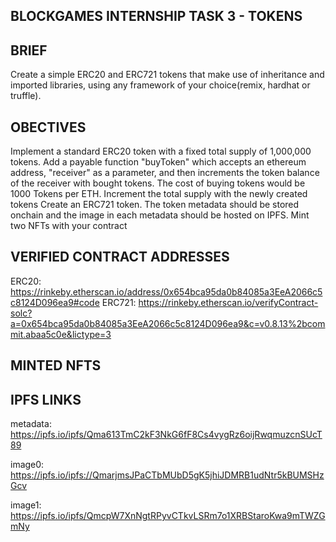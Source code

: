## BLOCKGAMES INTERNSHIP TASK 3 - TOKENS

## BRIEF
Create a simple ERC20 and ERC721 tokens that make use of inheritance and imported libraries, using any framework of your choice(remix, hardhat or truffle).

## OBECTIVES
Implement a standard ERC20 token with a fixed total supply of 1,000,000 tokens.
Add a payable function "buyToken" which accepts an ethereum address, "receiver" as a parameter, and then increments the token balance of the receiver with bought tokens.
The cost of buying tokens would be 1000 Tokens per ETH.
Increment the total supply with the newly created tokens
Create an ERC721 token.
The token metadata should be stored onchain and the image in each metadata should be hosted on IPFS.
Mint two NFTs with your contract

## VERIFIED CONTRACT ADDRESSES
ERC20: https://rinkeby.etherscan.io/address/0x654bca95da0b84085a3EeA2066c5c8124D096ea9#code
ERC721: https://rinkeby.etherscan.io/verifyContract-solc?a=0x654bca95da0b84085a3EeA2066c5c8124D096ea9&c=v0.8.13%2bcommit.abaa5c0e&lictype=3

## MINTED NFTS

## IPFS LINKS
metadata: https://ipfs.io/ipfs/Qma613TmC2kF3NkG6fF8Cs4vygRz6oijRwqmuzcnSUcT89

image0: https://ipfs.io/ipfs://QmarjmsJPaCTbMUbD5gK5jhiJDMRB1udNtr5kBUMSHzGcv

image1: https://ipfs.io/ipfs/QmcpW7XnNgtRPyvCTkvLSRm7o1XRBStaroKwa9mTWZGmNy








